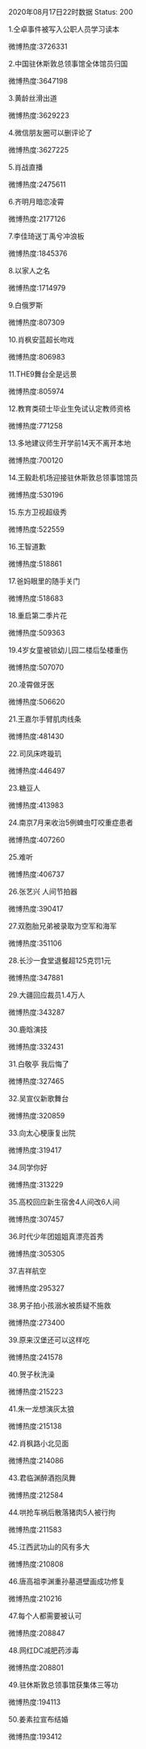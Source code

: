 2020年08月17日22时数据
Status: 200

1.仝卓事件被写入公职人员学习读本

微博热度:3726331

2.中国驻休斯敦总领事馆全体馆员归国

微博热度:3647198

3.黄龄丝滑出道

微博热度:3629223

4.微信朋友圈可以删评论了

微博热度:3627225

5.肖战直播

微博热度:2475611

6.齐明月暗恋凌霄

微博热度:2177126

7.李佳琦送丁禹兮冲浪板

微博热度:1845376

8.以家人之名

微博热度:1714979

9.白俄罗斯

微博热度:807309

10.肖枫安蓝超长吻戏

微博热度:806983

11.THE9舞台全是远景

微博热度:805974

12.教育类硕士毕业生免试认定教师资格

微博热度:771258

13.多地建议师生开学前14天不离开本地

微博热度:700120

14.王毅赴机场迎接驻休斯敦总领事馆馆员

微博热度:530196

15.东方卫视超级秀

微博热度:522559

16.王智道歉

微博热度:518861

17.爸妈眼里的随手关门

微博热度:518683

18.重启第二季片花

微博热度:509363

19.4岁女童被锁幼儿园二楼后坠楼重伤

微博热度:507070

20.凌霄做牙医

微博热度:506620

21.王嘉尔手臂肌肉线条

微博热度:481430

22.司凤床咚璇玑

微博热度:446497

23.糖豆人

微博热度:413983

24.南京7月来收治5例蜱虫叮咬重症患者

微博热度:407260

25.难听

微博热度:406737

26.张艺兴 人间节拍器

微博热度:390417

27.双胞胎兄弟被录取为空军和海军

微博热度:351106

28.长沙一食堂退餐超125克罚1元

微博热度:347881

29.大疆回应裁员1.4万人

微博热度:343287

30.鹿晗演技

微博热度:332431

31.白敬亭 我后悔了

微博热度:327465

32.吴宣仪新歌舞台

微博热度:320859

33.向太心梗康复出院

微博热度:319417

34.同学你好

微博热度:313229

35.高校回应新生宿舍4人间改6人间

微博热度:307457

36.时代少年团姐姐真漂亮首秀

微博热度:305305

37.吉祥航空

微博热度:295327

38.男子拍小孩溺水被质疑不施救

微博热度:273400

39.原来汉堡还可以这样吃

微博热度:241578

40.贺子秋洗澡

微博热度:215223

41.朱一龙想演灰太狼

微博热度:215138

42.肖枫路小北见面

微博热度:214086

43.君临渊醉酒抱凤舞

微博热度:212584

44.哄抢车祸后散落猪肉5人被行拘

微博热度:211583

45.江西武功山的风有多大

微博热度:210808

46.唐高祖李渊重孙墓道壁画成功修复

微博热度:210216

47.每个人都需要被认可

微博热度:208847

48.网红DC减肥药涉毒

微博热度:208801

49.驻休斯敦总领事馆获集体三等功

微博热度:194113

50.姜素拉宣布结婚

微博热度:193412

